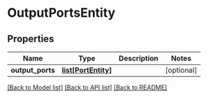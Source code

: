 # OutputPortsEntity

## Properties
Name | Type | Description | Notes
------------ | ------------- | ------------- | -------------
**output_ports** | [**list[PortEntity]**](PortEntity.md) |  | [optional] 

[[Back to Model list]](../README.md#documentation-for-models) [[Back to API list]](../README.md#documentation-for-api-endpoints) [[Back to README]](../README.md)


